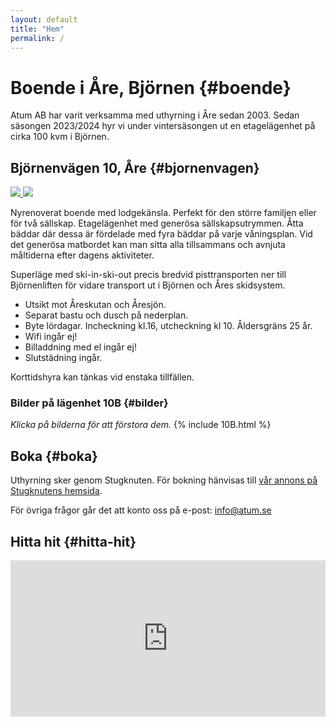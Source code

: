 ```yaml
---
layout: default
title: "Hem"
permalink: /
---
```


# Boende i Åre, Björnen {#boende}
Atum AB har varit verksamma med uthyrning i Åre sedan 2003. Sedan säsongen 2023/2024 hyr vi under vintersäsongen ut en etagelägenhet på cirka 100 kvm i Björnen.

## Björnenvägen 10, Åre {#bjornenvagen}
<div class="image-container2">
    <a href="{{ "/assets/images/bjornen/dronarbild.jpg" | relative_url }}" 
       data-lightbox="bjornenvagen"
       data-title="Björnenvägen 10 | Drönarbild">
       <img src="{{ "/assets/images/bjornen/dronarbild.jpg"  | relative_url }}">
    </a>
    <a href="{{ "/assets/images/bjornen/fasadbild.jpg" | relative_url }}"
       data-lightbox="bjornenvagen"
       data-title="Björnenvägen 10 | Fasadbild">
       <img src="{{ "/assets/images/bjornen/fasadbild.jpg" | relative_url }}">
    </a>
</div>

Nyrenoverat boende med lodgekänsla. Perfekt för den större familjen eller för två sällskap. Etagelägenhet med generösa sällskapsutrymmen. Åtta bäddar där dessa är fördelade med fyra bäddar på varje våningsplan. Vid det generösa matbordet kan man sitta alla tillsammans och avnjuta måltiderna efter dagens aktiviteter.

Superläge med ski-in-ski-out precis bredvid pisttransporten ner till Björnenliften för vidare transport ut i Björnen och Åres skidsystem.

* Utsikt mot Åreskutan och Åresjön.
* Separat bastu och dusch på nederplan.
* Byte lördagar. Incheckning kl.16, utcheckning kl 10. Åldersgräns 25 år.
* Wifi ingår ej!
* Billaddning med el ingår ej!
* Slutstädning ingår.

Korttidshyra kan tänkas vid enstaka tillfällen.

### Bilder på lägenhet 10B {#bilder}
*Klicka på bilderna för att förstora dem.*
{% include 10B.html %}

## Boka {#boka}
Uthyrning sker genom Stugknuten. För bokning hänvisas till [vår annons på Stugknutens hemsida](https://www.stugknuten.com/sv/stuga/36070).

För övriga frågor går det att konto oss på e-post: [info@atum.se](mailto:info@atum.se)

## Hitta hit {#hitta-hit}
<iframe class = "google-maps" src="https://www.google.com/maps/embed?pb=!1m18!1m12!1m3!1d1787.485122758661!2d13.156259316296202!3d63.38381458657931!2m3!1f0!2f0!3f0!3m2!1i1024!2i768!4f13.1!3m3!1m2!1s0x466e0c9141903851%3A0xecd63a92b30d1026!2zQmrDtnJuZW52w6RnZW4gMTAsIDgzNyA1MiDDhXJl!5e0!3m2!1ssv!2sse!4v1622846076051!5m2!1ssv!2sse"
  width="100%" height="250" style="border:0;"
  allowfullscreen="" loading="lazy" style="border:1px solid black;">
</iframe>
